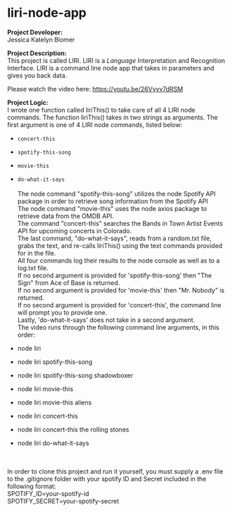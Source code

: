 # liri-node-app

<strong>Project Developer:</strong> <br/>Jessica Katelyn Blomer

<strong>Project Description:</strong> <br/>This project is called LIRI.  LIRI is a _Language_ Interpretation and Recognition Interface. LIRI is a command line node app that takes in parameters and gives you back data.<br/>


Please watch the video here:
https://youtu.be/26Vyvv7dRSM
<br/>

<strong>Project Logic:</strong> <br/> I wrote one function called liriThis() to take care of all 4 LIRI node commands.  The function liriThis() takes in two strings as arguments.  The first argument is one of 4 LIRI node commands, listed below:</br>

* `concert-this`

* `spotify-this-song`

* `movie-this`

* `do-what-it-says`</br></br>
The node command "spotify-this-song" utilizes the node Spotify API package in order to retrieve song information from the Spotify API
</br>The node command "movie-this" uses the node axios package to retrieve data from the OMDB API. </br>The command "concert-this" searches the Bands in Town Artist Events API for upcoming concerts in Colorado. </br> The last command, "do-what-it-says", reads from a random.txt file, grabs the text, and re-calls liriThis() using the text commands provided for in the file. </br>All four commands log their results to the node console as well as to a log.txt file.</br>
If no second argument is provided for 'spotify-this-song' then "The Sign" from Ace of Base is returned. </br> If no second argument is provided for 'movie-this' then "Mr. Nobody" is returned.  </br> If no second argument is provided for 'concert-this', the command line will prompt you to provide one. </br>Lastly, 'do-what-it-says' does not take in a second argument.  </br>
The video runs through the following command line arguments, in this order:
* node liri
* node liri spotify-this-song
* node liri spotify-this-song shadowboxer
* node liri movie-this
* node liri movie-this aliens
* node liri concert-this
* node liri concert-this the rolling stones
* node liri do-what-it-says </br>

</br></br>
In order to clone this project and run it yourself, you must supply a .env file to the .gitignore folder with your spotify ID and Secret included in the following format: </br>
SPOTIFY_ID=your-spotify-id</br>
SPOTIFY_SECRET=your-spotify-secret
</br></br>

